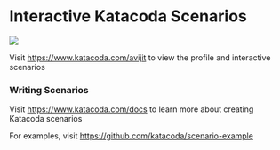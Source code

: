 # Interactive Katacoda Scenarios

[![](http://shields.katacoda.com/katacoda/avijit/count.svg)](https://www.katacoda.com/avijit "Get your profile on Katacoda.com")

Visit https://www.katacoda.com/avijit to view the profile and interactive scenarios

### Writing Scenarios
Visit https://www.katacoda.com/docs to learn more about creating Katacoda scenarios

For examples, visit https://github.com/katacoda/scenario-example
